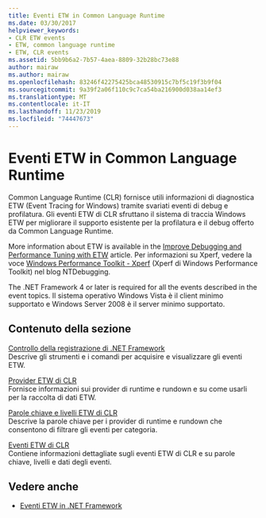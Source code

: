 ```yaml
---
title: Eventi ETW in Common Language Runtime
ms.date: 03/30/2017
helpviewer_keywords:
- CLR ETW events
- ETW, common language runtime
- ETW, CLR events
ms.assetid: 5bb9b6a2-7b57-4aea-8809-32b28bc73e88
author: mairaw
ms.author: mairaw
ms.openlocfilehash: 83246f42275425bca48530915c7bf5c19f3b9f04
ms.sourcegitcommit: 9a39f2a06f110c9c7ca54ba216900d038aa14ef3
ms.translationtype: MT
ms.contentlocale: it-IT
ms.lasthandoff: 11/23/2019
ms.locfileid: "74447673"
---
```

# <a name="etw-events-in-the-common-language-runtime"></a>Eventi ETW in Common Language Runtime
Common Language Runtime (CLR) fornisce utili informazioni di diagnostica ETW (Event Tracing for Windows) tramite svariati eventi di debug e profilatura. Gli eventi ETW di CLR sfruttano il sistema di traccia Windows ETW per migliorare il supporto esistente per la profilatura e il debug offerto da Common Language Runtime.  
  
 More information about ETW is available in the [Improve Debugging and Performance Tuning with ETW](https://docs.microsoft.com/archive/msdn-magazine/2007/april/event-tracing-improve-debugging-and-performance-tuning-with-etw) article. Per informazioni su Xperf, vedere la voce [Windows Performance Toolkit - Xperf](https://blogs.msdn.microsoft.com/ntdebugging/2008/04/03/windows-performance-toolkit-xperf/) (Xperf di Windows Performance Toolkit) nel blog NTDebugging.  
  
 The .NET Framework 4 or later is required for all the events described in the event topics. Il sistema operativo Windows Vista è il client minimo supportato e Windows Server 2008 è il server minimo supportato.  
  
## <a name="in-this-section"></a>Contenuto della sezione  
 [Controllo della registrazione di .NET Framework](controlling-logging.md)  
 Descrive gli strumenti e i comandi per acquisire e visualizzare gli eventi ETW.  
  
 [Provider ETW di CLR](clr-etw-providers.md)  
 Fornisce informazioni sui provider di runtime e rundown e su come usarli per la raccolta di dati ETW.  
  
 [Parole chiave e livelli ETW di CLR](clr-etw-keywords-and-levels.md)  
 Descrive la parole chiave per i provider di runtime e rundown che consentono di filtrare gli eventi per categoria.  
  
 [Eventi ETW di CLR](clr-etw-events.md)  
 Contiene informazioni dettagliate sugli eventi ETW di CLR e su parole chiave, livelli e dati degli eventi.  
  
## <a name="see-also"></a>Vedere anche

- [Eventi ETW in .NET Framework](etw-events.md)
